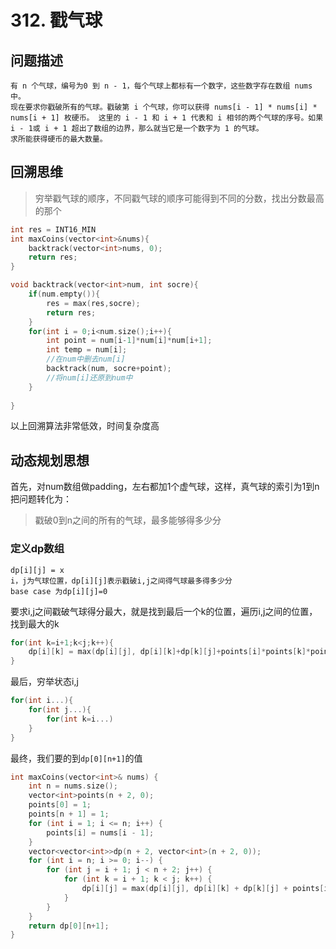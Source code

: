 # 312. 戳气球

## 问题描述

```
有 n 个气球，编号为0 到 n - 1，每个气球上都标有一个数字，这些数字存在数组 nums 中。
现在要求你戳破所有的气球。戳破第 i 个气球，你可以获得 nums[i - 1] * nums[i] * nums[i + 1] 枚硬币。 这里的 i - 1 和 i + 1 代表和 i 相邻的两个气球的序号。如果 i - 1或 i + 1 超出了数组的边界，那么就当它是一个数字为 1 的气球。
求所能获得硬币的最大数量。
```

## 回溯思维
> 穷举戳气球的顺序，不同戳气球的顺序可能得到不同的分数，找出分数最高的那个
> 
```C++
int res = INT16_MIN
int maxCoins(vector<int>&nums){
	backtrack(vector<int>nums, 0);
	return res;
}

void backtrack(vector<int>num, int socre){
	if(num.empty()){
		res = max(res,socre);
		return res;
	}
	for(int i = 0;i<num.size();i++){
		int point = num[i-1]*num[i]*num[i+1];
		int temp = num[i];
		//在num中删去num[i]
		backtrack(num, socre+point);
		//将num[i]还原到num中
	}
	
}
```

以上回溯算法非常低效，时间复杂度高

## 动态规划思想

首先，对num数组做padding，左右都加1个虚气球，这样，真气球的索引为1到n
把问题转化为：
> 戳破0到n之间的所有的气球，最多能够得多少分

### 定义dp数组
```
dp[i][j] = x
i，j为气球位置，dp[i][j]表示戳破i,j之间得气球最多得多少分
base case 为dp[i][j]=0
```
要求i,j之间戳破气球得分最大，就是找到最后一个k的位置，遍历i,j之间的位置，找到最大的k
```C++
for(int k=i+1;k<j;k++){
	dp[i][k] = max(dp[i][j], dp[i][k]+dp[k][j]+points[i]*points[k]*points[j])
}
```
最后，穷举状态i,j
```C++
for(int i...){
	for(int j...){
		for(int k=i...)
	}
}
```
最终，我们要的到```dp[0][n+1]```的值

```C++
int maxCoins(vector<int>& nums) {
	int n = nums.size();
	vector<int>points(n + 2, 0);
	points[0] = 1;
	points[n + 1] = 1;
	for (int i = 1; i <= n; i++) {
		points[i] = nums[i - 1];
	}
	vector<vector<int>>dp(n + 2, vector<int>(n + 2, 0));
	for (int i = n; i >= 0; i--) {
		for (int j = i + 1; j < n + 2; j++) {
			for (int k = i + 1; k < j; k++) {
				dp[i][j] = max(dp[i][j], dp[i][k] + dp[k][j] + points[i] * points[j] * points[k]);
			}
		}
	}
	return dp[0][n+1];
}
```